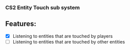 ### CS2 Entity Touch sub system

## Features:

- [x] Listening to entities that are touched by players
- [ ] Listening to entities that are touched by other entities
